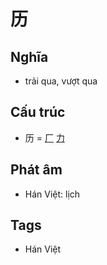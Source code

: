# 历

## Nghĩa

* trải qua, vượt qua

## Cấu trúc
* 历 = [厂](厂.md) [力](力.md)

## Phát âm

* Hán Việt: lịch

## Tags
* Hán Việt

<script>window.HANZI_FIELD='历';</script>
